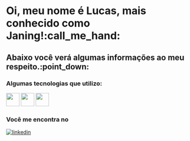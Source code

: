 <h1>Oi, meu nome é Lucas, mais conhecido como Janing!:call_me_hand:</h1>

<h2>Abaixo você verá algumas informações ao meu respeito.:point_down:</h2>

<h3>Algumas tecnologias que utilizo:</h3>

<div style="display: inline-block">
  
<img width="36px" src="https://cdn.jsdelivr.net/gh/devicons/devicon/icons/html5/html5-original-wordmark.svg" />
<img width="36px" src="https://cdn.jsdelivr.net/gh/devicons/devicon/icons/css3/css3-original-wordmark.svg" />
<img width="36px" src="https://cdn.jsdelivr.net/gh/devicons/devicon/icons/javascript/javascript-original.svg" />

</div>

<h3>Você me encontra no</h3>

<div style="display: inline-block">
  
<a href="https://www.linkedin.com/in/lucas-janing-de-borba-0927aa194/">
  <img src="https://img.shields.io/badge/LinkedIn-0077B5?style=for-the-badge&logo=linkedin&logoColor=white" alt="linkedin" target="_blank">
</a>
  
</div>
